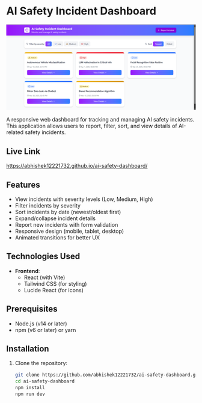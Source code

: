 # AI Safety Incident Dashboard

![Dashboard Screenshot](screenshot.png) 

A responsive web dashboard for tracking and managing AI safety incidents. This application allows users to report, filter, sort, and view details of AI-related safety incidents.

## Live Link

https://abhishek12221732.github.io/ai-safety-dashboard/

## Features

- View incidents with severity levels (Low, Medium, High)
- Filter incidents by severity
- Sort incidents by date (newest/oldest first)
- Expand/collapse incident details
- Report new incidents with form validation
- Responsive design (mobile, tablet, desktop)
- Animated transitions for better UX

## Technologies Used

- **Frontend**: 
  - React (with Vite)
  - Tailwind CSS (for styling)
  - Lucide React (for icons)

## Prerequisites

- Node.js (v14 or later)
- npm (v6 or later) or yarn

## Installation

1. Clone the repository:
   ```bash
   git clone https://github.com/abhishek12221732/ai-safety-dashboard.git
   cd ai-safety-dashboard
   npm install
   npm run dev
